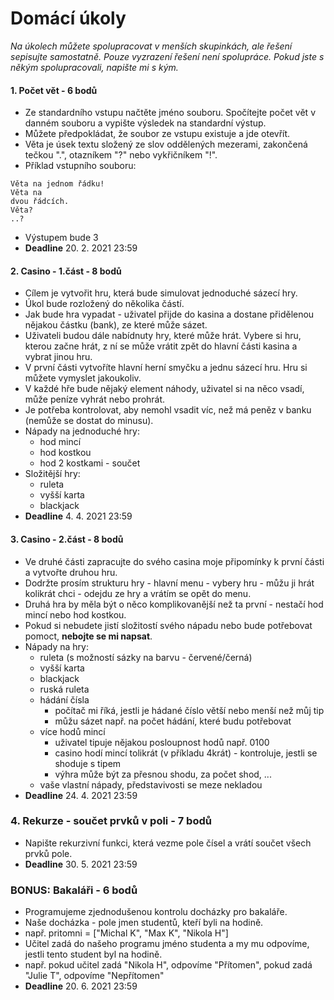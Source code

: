 # Domácí úkoly

*Na úkolech můžete spolupracovat v menších skupinkách, ale řešení sepisujte samostatně. Pouze vyzrazení řešení není spolupráce. Pokud jste s někým spolupracovali, napište mi s kým.*

#### 1. Počet vět - 6 bodů
- Ze standardního vstupu načtěte jméno souboru. Spočítejte počet vět v danném souboru a vypište výsledek na standardní výstup.
- Můžete předpokládat, že soubor ze vstupu existuje a jde otevřít.
- Věta je úsek textu složený ze slov oddělených mezerami, zakončená tečkou ".", otazníkem "?" nebo vykřičníkem "!".
- Příklad vstupního souboru:
```
Věta na jednom řádku!
Věta na
dvou řádcích.
Věta?
..?
```
- Výstupem bude 3
- **Deadline** 20. 2. 2021 23:59

#### 2. Casino - 1.část - 8 bodů
- Cílem je vytvořit hru, která bude simulovat jednoduché sázecí hry. 
- Úkol bude rozložený do několika částí.
- Jak bude hra vypadat - uživatel přijde do kasina a dostane přidělenou nějakou částku (bank), ze které může sázet.
- Uživateli budou dále nabídnuty hry, které může hrát. Vybere si hru, kterou začne hrát, z ní se může vrátit zpět do hlavní části kasina a vybrat jinou hru. 
- V první části vytvoříte hlavní herní smyčku a jednu sázecí hru. Hru si můžete vymyslet jakoukoliv.
- V každé hře bude nějaký element náhody, uživatel si na něco vsadí, může peníze vyhrát nebo prohrát.
- Je potřeba kontrolovat, aby nemohl vsadit víc, než má peněz v banku (nemůže se dostat do minusu).
- Nápady na jednoduché hry:
  - hod mincí
  - hod kostkou
  - hod 2 kostkami - součet
- Složitější hry:
  - ruleta
  - vyšší karta
  - blackjack
- **Deadline** 4. 4. 2021 23:59

#### 3. Casino - 2.část - 8 bodů
- Ve druhé části zapracujte do svého casina moje připomínky k první části a vytvořte druhou hru.
- Dodržte prosím strukturu hry - hlavní menu - vybery hru - můžu ji hrát kolikrát chci - odejdu ze hry a vrátím se opět do menu.
- Druhá hra by měla být o něco komplikovanější než ta první - nestačí hod mincí nebo hod kostkou.
- Pokud si nebudete jistí složitostí svého nápadu nebo bude potřebovat pomoct, **nebojte se mi napsat**.
- Nápady na hry:
  - ruleta (s možností sázky na barvu - červené/černá)
  - vyšší karta
  - blackjack
  - ruská ruleta
  - hádání čísla 
    - počítač mi říká, jestli je hádané číslo větší nebo menší než můj tip 
    - můžu sázet např. na počet hádání, které budu potřebovat
  - více hodů mincí
    - uživatel tipuje nějakou posloupnost hodů např. 0100
    - casino hodí mincí tolikrát (v příkladu 4krát) - kontroluje, jestli se shoduje s tipem
    - výhra může být za přesnou shodu, za počet shod, ...
  - vaše vlastní nápady, představivosti se meze nekladou
- **Deadline** 24. 4. 2021 23:59

### 4. Rekurze - součet prvků v poli - 7 bodů
- Napište rekurzivní funkci, která vezme pole čísel a vrátí součet všech prvků pole.
- **Deadline** 30. 5. 2021 23:59

### BONUS: Bakaláři - 6 bodů
- Programujeme zjednodušenou kontrolu docházky pro bakaláře.
- Naše docházka - pole jmen studentů, kteří byli na hodině.
- např. pritomni = ["Michal K", "Max K", "Nikola H"]
- Učitel zadá do našeho programu jméno studenta a my mu odpovíme, jestli tento student byl na hodině.
- např. pokud učitel zadá "Nikola H", odpovíme "Přítomen", pokud zadá "Julie T", odpovíme "Nepřítomen"
- **Deadline** 20. 6. 2021 23:59
